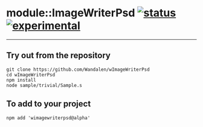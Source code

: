 
# module::ImageWriterPsd  [![status](https://github.com/Wandalen/wImageWriterPsd/workflows/publish/badge.svg)](https://github.com/Wandalen/wImageWriterPsd/actions?query=workflow%3Apublish) [![experimental](https://img.shields.io/badge/stability-experimental-orange.svg)](https://github.com/emersion/stability-badges#experimental)

___

## Try out from the repository
```
git clone https://github.com/Wandalen/wImageWriterPsd
cd wImageWriterPsd
npm install
node sample/trivial/Sample.s
```

## To add to your project
```
npm add 'wimagewriterpsd@alpha'
```




